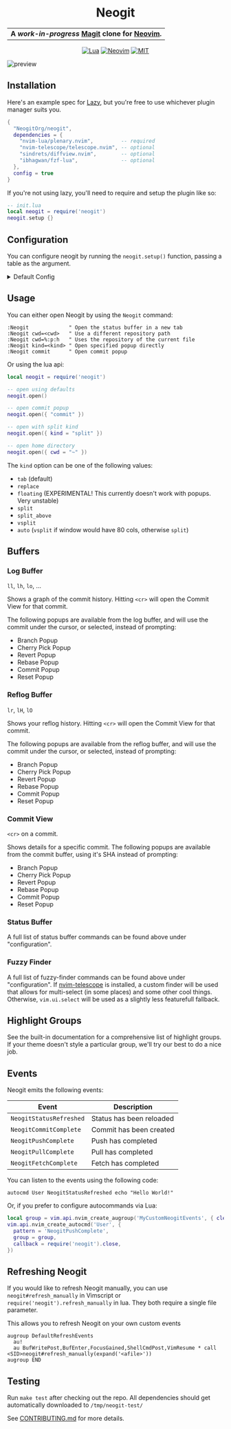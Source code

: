<div align="center">
    <h1>Neogit</h1>
    <table>
        <tr>
            <td>
               <strong>A <em>work-in-progress</em> <a href="https://magit.vc">Magit</a> clone for <a href="https://neovim.io">Neovim</a>.</strong>
            </td>
        </tr>
    </table>
  
  [![Lua](https://img.shields.io/badge/Lua-blue.svg?style=for-the-badge&logo=lua)](http://www.lua.org)
  [![Neovim](https://img.shields.io/badge/Neovim%200.9+-green.svg?style=for-the-badge&logo=neovim)](https://neovim.io)
  [![MIT](https://img.shields.io/badge/MIT-yellow.svg?style=for-the-badge)](https://opensource.org/licenses/MIT)
</div>


![preview](https://github.com/NeogitOrg/neogit/assets/7228095/d964cbb4-a557-4e97-ac5b-ea571a001f5c)


## Installation

Here's an example spec for [Lazy](https://github.com/folke/lazy.nvim), but you're free to use whichever plugin manager suits you.

```lua
{
  "NeogitOrg/neogit",
  dependencies = {
    "nvim-lua/plenary.nvim",         -- required
    "nvim-telescope/telescope.nvim", -- optional
    "sindrets/diffview.nvim",        -- optional
    "ibhagwan/fzf-lua",              -- optional
  },
  config = true
}
```

If you're not using lazy, you'll need to require and setup the plugin like so:

```lua
-- init.lua
local neogit = require('neogit')
neogit.setup {}
```

## Configuration

You can configure neogit by running the `neogit.setup()` function, passing a table as the argument.

<details>
<summary>Default Config</summary>

```lua
local neogit = require("neogit")

neogit.setup {
  -- Hides the hints at the top of the status buffer
  disable_hint = false,
  -- Disables changing the buffer highlights based on where the cursor is.
  disable_context_highlighting = false,
  -- Disables signs for sections/items/hunks
  disable_signs = false,
  -- Do not ask to confirm the commit - just do it when the buffer is closed.
  disable_commit_confirmation = false,
  -- Uses `vim.notify` instead of the built-in notification system.
  disable_builtin_notifications = false,
  -- Changes what mode the Commit Editor starts in. `true` will leave nvim in normal mode, `false` will change nvim to
  -- insert mode, and `"auto"` will change nvim to insert mode IF the commit message is empty, otherwise leaving it in
  -- normal mode.
  disable_insert_on_commit = true,
  -- When enabled, will watch the `.git/` directory for changes and refresh the status buffer in response to filesystem
  -- events.
  filewatcher = {
    interval = 1000,
    enabled = true,
  },
  -- Allows a different telescope sorter. Defaults to 'fuzzy_with_index_bias'. The example below will use the native fzf
  -- sorter instead. By default, this function returns `nil`.
  telescope_sorter = function()
    return require("telescope").extensions.fzf.native_fzf_sorter()
  end,
  -- Persist the values of switches/options within and across sessions
  remember_settings = true,
  -- Scope persisted settings on a per-project basis
  use_per_project_settings = true,
  -- Table of settings to never persist. Uses format "Filetype--cli-value"
  ignored_settings = {
    "NeogitPushPopup--force-with-lease",
    "NeogitPushPopup--force",
    "NeogitPullPopup--rebase",
    "NeogitCommitPopup--allow-empty",
    "NeogitRevertPopup--no-edit",
  },
  -- Neogit refreshes its internal state after specific events, which can be expensive depending on the repository size.
  -- Disabling `auto_refresh` will make it so you have to manually refresh the status after you open it.
  auto_refresh = true,
  -- Value used for `--sort` option for `git branch` command
  -- By default, branches will be sorted by commit date descending
  -- Flag description: https://git-scm.com/docs/git-branch#Documentation/git-branch.txt---sortltkeygt
  -- Sorting keys: https://git-scm.com/docs/git-for-each-ref#_options
  sort_branches = "-committerdate",
  -- Change the default way of opening neogit
  kind = "tab",
  -- The time after which an output console is shown for slow running commands
  console_timeout = 2000,
  -- Automatically show console if a command takes more than console_timeout milliseconds
  auto_show_console = true,
  status = {
    recent_commit_count = 10,
  },
  commit_editor = {
    kind = "split",
  },
  commit_select_view = {
    kind = "tab",
  },
  commit_view = {
    kind = "vsplit",
    verify_commit = os.execute("which gpg") == 0, -- Can be set to true or false, otherwise we try to find the binary
  },
  log_view = {
    kind = "tab",
  },
  rebase_editor = {
    kind = "split",
  },
  reflog_view = {
    kind = "tab",
  },
  merge_editor = {
    kind = "split",
  },
  preview_buffer = {
    kind = "split",
  },
  popup = {
    kind = "split",
  },
  signs = {
    -- { CLOSED, OPENED }
    hunk = { "", "" },
    item = { ">", "v" },
    section = { ">", "v" },
  },
  -- Each Integration is auto-detected through plugin presence, however, it can be disabled by setting to `false`
  integrations = {
    -- If enabled, use telescope for menu selection rather than vim.ui.select.
    -- Allows multi-select and some things that vim.ui.select doesn't.
    telescope = nil,
    -- Neogit only provides inline diffs. If you want a more traditional way to look at diffs, you can use `diffview`.
    -- The diffview integration enables the diff popup.
    --
    -- Requires you to have `sindrets/diffview.nvim` installed.
    diffview = nil,

    -- If enabled, uses fzf-lua for menu selection. If the telescope integration
    -- is also selected then telescope is used instead
    -- Requires you to have `ibhagwan/fzf-lua` installed.
    fzf_lua = nil,
  },
  sections = {
    -- Reverting/Cherry Picking
    sequencer = {
      folded = false,
      hidden = false,
    },
    untracked = {
      folded = false,
      hidden = false,
    },
    unstaged = {
      folded = false,
      hidden = false,
    },
    staged = {
      folded = false,
      hidden = false,
    },
    stashes = {
      folded = true,
      hidden = false,
    },
    unpulled_upstream = {
      folded = true,
      hidden = false,
    },
    unmerged_upstream = {
      folded = false,
      hidden = false,
    },
    unpulled_pushRemote = {
      folded = true,
      hidden = false,
    },
    unmerged_pushRemote = {
      folded = false,
      hidden = false,
    },
    recent = {
      folded = true,
      hidden = false,
    },
    rebase = {
      folded = true,
      hidden = false,
    },
  },
  mappings = {
    finder = {
      ["<cr>"] = "Select",
      ["<c-c>"] = "Close",
      ["<esc>"] = "Close",
      ["<c-n>"] = "Next",
      ["<c-p>"] = "Previous",
      ["<down>"] = "Next",
      ["<up>"] = "Previous",
      ["<tab>"] = "MultiselectToggleNext",
      ["<s-tab>"] = "MultiselectTogglePrevious",
      ["<c-j>"] = "NOP",
    },
    -- Setting any of these to `false` will disable the mapping.
    status = {
      ["q"] = "Close",
      ["I"] = "InitRepo",
      ["1"] = "Depth1",
      ["2"] = "Depth2",
      ["3"] = "Depth3",
      ["4"] = "Depth4",
      ["<tab>"] = "Toggle",
      ["x"] = "Discard",
      ["s"] = "Stage",
      ["S"] = "StageUnstaged",
      ["<c-s>"] = "StageAll",
      ["u"] = "Unstage",
      ["U"] = "UnstageStaged",
      ["d"] = "DiffAtFile",
      ["$"] = "CommandHistory",
      ["#"] = "Console",
      ["<c-r>"] = "RefreshBuffer",
      ["<enter>"] = "GoToFile",
      ["<c-v>"] = "VSplitOpen",
      ["<c-x>"] = "SplitOpen",
      ["<c-t>"] = "TabOpen",
      ["?"] = "HelpPopup",
      ["D"] = "DiffPopup",
      ["p"] = "PullPopup",
      ["r"] = "RebasePopup",
      ["m"] = "MergePopup",
      ["P"] = "PushPopup",
      ["c"] = "CommitPopup",
      ["l"] = "LogPopup",
      ["v"] = "RevertPopup",
      ["Z"] = "StashPopup",
      ["A"] = "CherryPickPopup",
      ["b"] = "BranchPopup",
      ["f"] = "FetchPopup",
      ["X"] = "ResetPopup",
      ["M"] = "RemotePopup",
      ["{"] = "GoToPreviousHunkHeader",
      ["}"] = "GoToNextHunkHeader",
    },
  },
}
```
</details>

## Usage

You can either open Neogit by using the `Neogit` command:

```vim
:Neogit             " Open the status buffer in a new tab
:Neogit cwd=<cwd>   " Use a different repository path
:Neogit cwd=%:p:h   " Uses the repository of the current file
:Neogit kind=<kind> " Open specified popup directly
:Neogit commit      " Open commit popup
```

Or using the lua api:

```lua
local neogit = require('neogit')

-- open using defaults
neogit.open()

-- open commit popup
neogit.open({ "commit" })

-- open with split kind
neogit.open({ kind = "split" })

-- open home directory
neogit.open({ cwd = "~" })
```

The `kind` option can be one of the following values:
- `tab`      (default)
- `replace`
- `floating` (EXPERIMENTAL! This currently doesn't work with popups. Very unstable)
- `split`
- `split_above`
- `vsplit`
- `auto` (`vsplit` if window would have 80 cols, otherwise `split`)

## Buffers

### Log Buffer

`ll`, `lh`, `lo`, ...

Shows a graph of the commit history. Hitting `<cr>` will open the Commit View for that commit.

The following popups are available from the log buffer, and will use the commit under the cursor, or selected, instead of prompting:
* Branch Popup
* Cherry Pick Popup
* Revert Popup
* Rebase Popup
* Commit Popup
* Reset Popup

### Reflog Buffer

`lr`, `lH`, `lO`

Shows your reflog history. Hitting `<cr>` will open the Commit View for that commit.

The following popups are available from the reflog buffer, and will use the commit under the cursor, or selected, instead of prompting:
* Branch Popup
* Cherry Pick Popup
* Revert Popup
* Rebase Popup
* Commit Popup
* Reset Popup

### Commit View

`<cr>` on a commit.

Shows details for a specific commit.
The following popups are available from the commit buffer, using it's SHA instead of prompting:
* Branch Popup
* Cherry Pick Popup
* Revert Popup
* Rebase Popup
* Commit Popup
* Reset Popup

### Status Buffer
A full list of status buffer commands can be found above under "configuration".

### Fuzzy Finder
A full list of fuzzy-finder commands can be found above under "configuration".
If [nvim-telescope](https://github.com/nvim-telescope/telescope.nvim) is installed, a custom finder will be used that allows for multi-select (in some places) and some other cool things. Otherwise, `vim.ui.select` will be used as a slightly less featurefull fallback.

## Highlight Groups

See the built-in documentation for a comprehensive list of highlight groups. If your theme doesn't style a particular group, we'll try our best to do a nice job.


## Events

Neogit emits the following events:

| Event                   | Description                      |
|-------------------------|----------------------------------|
| `NeogitStatusRefreshed` | Status has been reloaded         |
| `NeogitCommitComplete`  | Commit has been created          |
| `NeogitPushComplete`    | Push has completed               |
| `NeogitPullComplete`    | Pull has completed               |
| `NeogitFetchComplete`   | Fetch has completed              |

You can listen to the events using the following code:

```vim
autocmd User NeogitStatusRefreshed echo "Hello World!"
```

Or, if you prefer to configure autocommands via Lua:

```lua
local group = vim.api.nvim_create_augroup('MyCustomNeogitEvents', { clear = true })
vim.api.nvim_create_autocmd('User', {
  pattern = 'NeogitPushComplete',
  group = group,
  callback = require('neogit').close,
})
```

## Refreshing Neogit

If you would like to refresh Neogit manually, you can use `neogit#refresh_manually` in Vimscript or `require('neogit').refresh_manually` in lua. They both require a single file parameter.

This allows you to refresh Neogit on your own custom events

```vim
augroup DefaultRefreshEvents
  au!
  au BufWritePost,BufEnter,FocusGained,ShellCmdPost,VimResume * call <SID>neogit#refresh_manually(expand('<afile>'))
augroup END
```

## Testing

Run `make test` after checking out the repo. All dependencies should get automatically downloaded to `/tmp/neogit-test/`

See [CONTRIBUTING.md](https://github.com/NeogitOrg/neogit/blob/master/CONTRIBUTING.md) for more details.
